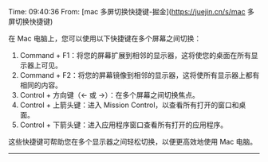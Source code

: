 Time: 09:40:36
From: [mac 多屏切换快捷键-掘金](https://juejin.cn/s/mac 多屏切换快捷键)

在 Mac 电脑上，您可以使用以下快捷键在多个屏幕之间切换：

1.  Command + F1：将您的屏幕扩展到相邻的显示器，这将使您的桌面在所有显示器上可见。
2.  Command + F2：将您的屏幕镜像到相邻的显示器，这将使所有显示器上都有相同的内容。
3.  Control + 方向键（← 或 →）：在多个屏幕之间切换焦点。
4.  Control + 上箭头键：进入 Mission Control，以查看所有打开的窗口和桌面。
5.  Control + 下箭头键：进入应用程序窗口查看所有打开的应用程序。

这些快捷键可帮助您在多个显示器之间轻松切换，以便更高效地使用 Mac 电脑。

---

